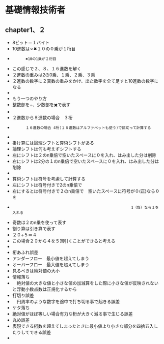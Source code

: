 # 基礎情報技術者

## chapter1、２
- 8ビット＝１バイト
- 10進数は⚪︎✖︎１０の０乗が１桁目
-           ✖️10の1乗が２桁目
- この感じで２、８、１６進数を解く
- ２進数の重みは2の0乗、１乗、２乗、３乗
- ２進数の数字に２真数の重みをかけ、出た数字を全て足すと10進数の数字になる
-
- もう一つのやり方
- 整数部を÷、少数部を✖️で表す
-
- ２進数から８進数の場合　３桁
-           １６進数の場合 4桁(１６進数はアルファベットも使う)で区切って計算する
-
- 掛け算には論理シフトと算術シフトがある
- 論理シフトは何も考えずシフトする
-   左にシフトは２のn乗倍で空いたスペースに０を入れ、はみ出した分は削除
-   右にシフトは2分の１のn乗倍で空いたスペースに０を入れ、はみ出した分は削除
-
- 算術シフトは符号を考慮して計算する
-   左にシフトは符号付きで2のn乗倍で
-   右にするとは符号付きで２のn乗倍で　空いたスペースに符号が０(正)なら０を
-                                　　　                      1（負）なら１を入れる
- 奇数は２のn乗を使って表す
- 割り算は引き算で表す
-   ２０÷５＝４
- この場合２０から４を５回引くことができると考える
-
- 桁あふれ誤差
-  アンダーフロー　最小値を超えてしまう
-  オーバーフロー　最大値を超えてしまう
-   見るべきは絶対値の大小
- 情報落ち
- 　絶対値の大きな値と小さな値の加減算をした際に小さな値が反映されないと浮動小数点数は正規化するから
- 打切り誤差
- 　円周率のような数字を途中で打ち切る事で起きる誤差
- ケタ落ち
-   絶対値がほぼ等しい場合有力な桁が大きく減る事で生じる誤差
- 丸め誤差
-   表現できる桁数を超えてしまったときに最小値より小さな部分を四捨五入したりしてできる誤差
-